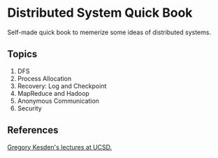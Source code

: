 # Distributed System Quick Book

Self-made quick book to memerize some ideas of distributed systems.

## Topics
1. DFS
2. Process Allocation
3. Recovery: Log and Checkpoint
4. MapReduce and Hadoop
5. Anonymous Communication
6. Security

## References
[Gregory Kesden's lectures at UCSD.](http://cseweb.ucsd.edu/classes/sp16/cse291-e/index/staff_index.html)
